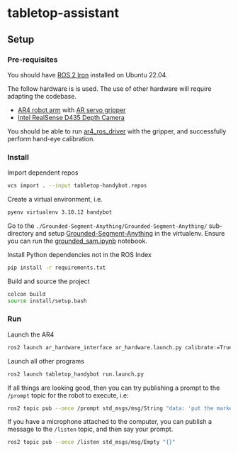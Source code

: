 # tabletop-assistant

## Setup

### Pre-requisites

You should have [ROS 2 Iron](https://docs.ros.org/en/iron/index.html) installed on Ubuntu 22.04.

The follow hardware is is used. The use of other hardware will require adapting the codebase.
- [AR4 robot arm](https://www.anninrobotics.com/) with [AR servo gripper](https://www.anninrobotics.com/product-page/servo-gripper-parts-kit)
- [Intel RealSense D435 Depth Camera](https://www.intelrealsense.com/depth-camera-d435/)

You should be able to run [ar4_ros_driver](https://github.com/ycheng517/ar4_ros_driver) 
with the gripper, and successfully perform hand-eye calibration.

### Install

Import dependent repos
```bash
vcs import . --input tabletop-handybot.repos
```

Create a virtual environment, i.e.
```bash
pyenv virtualenv 3.10.12 handybot
```

Go to the `./Grounded-Segment-Anything/Grounded-Segment-Anything/` sub-directory 
and setup [Grounded-Segment-Anything](https://github.com/IDEA-Research/Grounded-Segment-Anything) 
in the virtualenv. Ensure you can run the [grounded_sam.ipynb](https://github.com/IDEA-Research/Grounded-Segment-Anything/blob/main/grounded_sam.ipynb)
notebook.

Install Python dependencies not in the ROS Index
```bash
pip install -r requirements.txt
```

Build and source the project
```bash
colcon build
source install/setup.bash
```

### Run

Launch the AR4
```bash
ros2 launch ar_hardware_interface ar_hardware.launch.py calibrate:=True include_gripper:=True
```

Launch all other programs
```bash
ros2 launch tabletop_handybot run.launch.py
```

If all things are looking good, then you can try publishing a prompt to the
`/prompt` topic for the robot to execute, i.e:
```bash
ros2 topic pub --once /prompt std_msgs/msg/String "data: 'put the marker in the container'"
```

If you have a microphone attached to the computer, you can publish a message 
to the `/listen` topic, and then say your prompt.
```bash
ros2 topic pub --once /listen std_msgs/msg/Empty "{}"
```
